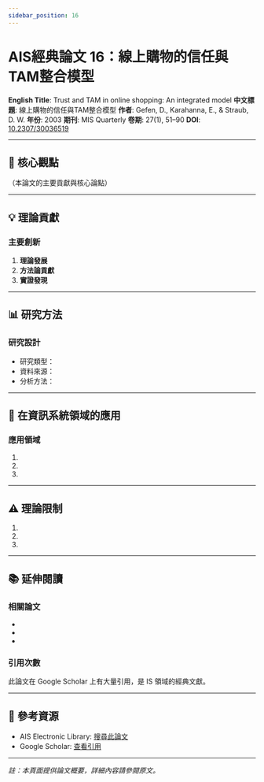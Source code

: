 ```yaml
---
sidebar_position: 16
---
```


# AIS經典論文 16：線上購物的信任與TAM整合模型

**English Title**: Trust and TAM in online shopping: An integrated model
**中文標題**: 線上購物的信任與TAM整合模型
**作者**: Gefen, D., Karahanna, E., & Straub, D. W.
**年份**: 2003
**期刊**: MIS Quarterly
**卷期**: 27(1), 51–90
**DOI**: [10.2307/30036519](https://doi.org/10.2307/30036519)

---

## 📌 核心觀點

（本論文的主要貢獻與核心論點）

---

## 💡 理論貢獻

### 主要創新

1. **理論發展**
2. **方法論貢獻**
3. **實證發現**

---

## 📊 研究方法

### 研究設計

- 研究類型：
- 資料來源：
- 分析方法：

---

## 🎯 在資訊系統領域的應用

### 應用領域

1.
2.
3.

---

## ⚠️ 理論限制

1.
2.
3.

---

## 📚 延伸閱讀

### 相關論文

-
-
-

### 引用次數

此論文在 Google Scholar 上有大量引用，是 IS 領域的經典文獻。

---

## 🔗 參考資源

- AIS Electronic Library: [搜尋此論文](https://aisel.aisnet.org/)
- Google Scholar: [查看引用](https://scholar.google.com/)

---

*註：本頁面提供論文概要，詳細內容請參閱原文。*
